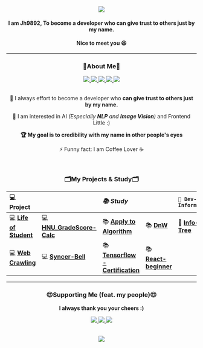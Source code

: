<div align="center">
  <img src="https://capsule-render.vercel.app/api?type=waving&color=c3a2e0&height=250&section=header&text=I'm%20JH9892&fontColor=ffffff&fontSize=90"/>
  <h4>I am <b>Jh9892</b>, To become a developer who <b>can give trust to others just by my name.</b></h4>
  <h4>Nice to meet you 😆</h4>
</div>  

___ 

<h3 align="center">💬About Me💬</h3>
<div align="center">
    <a href="https://velog.io/@xaihun98" target="_blank">
      <img src="https://img.shields.io/badge/Velog-11B48A?style=flat&logo=Vimeo&logoColor=white">
    </a>
    <a href="https://hunspace.notion.site/hunspace/Jh-c715a3d575d948cfb06dc239013d3391" target="_blank">
      <img src="https://img.shields.io/badge/Notion-FDF6F0?style=flat&logo=Notion&logoColor=000000"/>
    </a>
    <a href="https://github.com/JH9892" target="_blank">
      <img src="https://img.shields.io/badge/Github-000000?style=flat&logo=github&logoColor=white">
    </a>
    <a href="https://instagram.com/_xaihoon/" target="_blank">
      <img src="https://img.shields.io/badge/Instagram-ff69b4?style=flat&logo=instagram&logoColor=white">
    </a>
    <a href="https://www.facebook.com/j9892/" target="_blank">
      <img src="https://img.shields.io/badge/Facebook-blue?style=flat&logo=facebook&logoColor=white">
    </a>
    <br>
  </div>
  <br>
<div align="center">
  <p>👊 I always effort to become a developer who <b>can give trust to others just by my name.</b> </p>
  <p>🌱 I am interested in AI <i>(Especially <b>NLP</b> and <b>Image Vision</b>)</i> and Frontend Little :)</p>
  <p><b>🏆 My goal is to credibility with my name in other people's eyes</b></p>
  <p>⚡ Funny fact: I am Coffee Lover ☕</p>
  <br>
</div>

<h3 align="center">🗂My Projects & Study🗂</h3>

|**💻 Project**|     |*📚 Study*|    |**`📙 Dev-Information`**|
|:--------------|:---|:----------|:---|:-----------------------|  
| 💻 **[Life of Student](https://github.com/JH9892/Life_of_Student)** | 💻 **[HNU_GradeScore-Calc](https://github.com/JH9892/HNU_GradeScore-Calc)** | 📚 **[Apply to Algorithm](https://github.com/JH9892/A2A)** | 📚 **[DnW](https://github.com/JH9892/dnw)** | 📙 **[Info-Tree](https://github.com/DevvIll/InfoTree)**
| 💻 **[Web Crawling](https://github.com/JH9892/SPTJ_Web-Crawling)** | 💻 **[Syncer-Bell](https://github.com/DevvIll/Syncer-Bell_Front)**  | 📚 **[Tensorflow - Certification](https://github.com/JH9892/tf-cert)** | 📚 **[React-beginner](https://github.com/JH9892/Movie-APP)**  |  |

___

<h3 align="center">😍Supporting Me (feat. my people)😍</h3>  
<div align="center">
<p><b>I always thank you your cheers :)</b></p>
<table>
  <tr>
    <a href="https://github.com/hm5938" align="center">
      <img src=https://img.shields.io/badge/Android-Hyemm-B39DDB?style=flat-square&logo=Android&labelColor=004D40 />
    </ a> 
    <a href="https://github.com/upswp" align="center">
      <img src=https://img.shields.io/badge/Spring-Upswp-283593?style=flat-square&logo=Spring&labelColor=F9FBE7 />
    </ a>
    <a href="https://github.com/HS98094" align="center">
      <img src=https://img.shields.io/badge/Team.DeVlll-HS98094-002d75?style=flat-square&labelColor=DA1F26 />
    </a>
  </tr>
</table>
</div>

<div align="center"><img src="https://capsule-render.vercel.app/api?type=waving&color=c3a2e0&height=250&section=footer"/></div>
